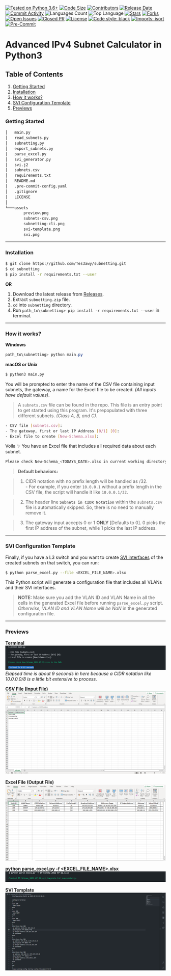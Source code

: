 [![Tested on Python 3.6+](https://img.shields.io/badge/Python%203.6+-blue.svg?logo=python&logoColor=white)](https://www.python.org/downloads)
[![Code Size](https://img.shields.io/github/languages/code-size/Tes3awy/subnetting?color=green)](https://github.com/Tes3awy/subnetting)
[![Contributors](https://img.shields.io/github/contributors/Tes3awy/subnetting)](https://github.com/Tes3awy/subnetting/graphs/contributors)
[![Release Date](https://img.shields.io/github/release-date/Tes3awy/subnetting)](https://github.com/Tes3awy/subnetting/releases)
[![Commit Activity](https://img.shields.io/github/commit-activity/m/Tes3awy/subnetting)](https://github.com/Tes3awy/subnetting/commits/main)
![Languages Count](https://img.shields.io/github/languages/count/Tes3awy/subnetting)
![Top Language](https://img.shields.io/github/languages/top/Tes3awy/subnetting)
[![Stars](https://img.shields.io/github/stars/Tes3awy/subnetting)](https://github.com/Tes3awy/subnetting/stargazers)
[![Forks](https://img.shields.io/github/forks/Tes3awy/subnetting)](https://github.com/Tes3awy/subnetting/network/members)
[![Open Issues](https://img.shields.io/github/issues/Tes3awy/subnetting)](https://github.com/Tes3awy/subnetting/issues)
[![Closed PR](https://img.shields.io/github/issues-pr-closed/Tes3awy/subnetting)](https://github.com/Tes3awy/subnetting/pulls?q=is%3Apr+is%3Aclosed)
[![License](https://img.shields.io/github/license/Tes3awy/subnetting)](https://github.com/Tes3awy/subnetting/blob/main/LICENSE)
[![Code style: black](https://img.shields.io/badge/code%20style-black-000000.svg)](https://github.com/psf/black)
[![Imports: isort](https://img.shields.io/badge/%20imports-isort-%231674b1?style=flat&labelColor=ef8336)](https://pycqa.github.io/isort/)
[![Pre-Commit](https://img.shields.io/badge/pre--commit-enabled-brightgreen?logo=pre-commit&logoColor=white)](https://github.com/pre-commit/pre-commit)

# Advanced IPv4 Subnet Calculator in Python3

## Table of Contents

1. [Getting Started](#getting-started)
2. [Installation](#installation)
3. [How it works?](#how-it-works)
4. [SVI Configuration Template](#svi-configuration-template)
5. [Previews](#previews)

### Getting Started

```bash
│   main.py
│   read_subnets.py
│   subnetting.py
│   export_subnets.py
│   parse_excel.py
│   svi_generator.py
│   svi.j2
│   subnets.csv
│   requirements.txt
│   README.md
│   .pre-commit-config.yaml
│   .gitignore
│   LICENSE
│
└───assets
        preview.png
        subnets-csv.png
        subnetting-cli.png
        svi-template.png
        svi.png
```

---

### Installation

```bash
$ git clone https://github.com/Tes3awy/subnetting.git
$ cd subnetting
$ pip install -r requirements.txt --user
```

**OR**

1. Download the latest release from [Releases](https://github.com/Tes3awy/subnetting/releases/).
2. Extract `subnetting.zip` file.
3. `cd` into `subnetting` directory.
4. Run `path_to\subnetting> pip install -r requirements.txt --user` in terminal.

---

### How it works?

**Windows**

```powershell
path_to\subnetting> python main.py
```

**macOS or Unix**

```bash
$ python3 main.py
```

You will be prompted to enter the name of the CSV file containing input subnets, the gateway, a name for the Excel file to be created. _(All inputs have default values)_.

> A `subnets.csv` file can be found in the repo. This file is an entry point to get started using this program. It's prepopulated with three different subnets. _(Class A, B, and C)_.

```bash
- CSV file [subnets.csv]:
- The gateway, first or last IP Address [0/1] [0]:
- Excel file to create [New-Schema.xlsx]:
```

Voila :sparkles: You have an Excel file that includes all required data about each subnet.

```bash
Please check New-Schema_<TODAYS_DATE>.xlsx in current working directory.
```

> **Default behaviors:**

> 1. CIDR notation with no prefix length will be handled as /32. <br /> - For example, if you enter `10.0.0.1` without a prefix length in the CSV file, the script will handle it like `10.0.0.1/32`.

> 2. The header line **`Subnets in CIDR Notation`** within the `subnets.csv` file is automatically skipped. So, there is no need to manually remove it.

> 3. The gateway input accepts 0 or 1 **ONLY** [Defaults to 0]. 0 picks the first IP address of the subnet, while 1 picks the last IP address.

---

### SVI Configuration Template

Finally, if you have a L3 switch and you want to create [SVI interfaces](https://en.wikipedia.org/wiki/Switch_virtual_interface) of the created subnets on that switch, you can run:

```bash
$ python parse_excel.py --file <EXCEL_FILE_NAME>.xlsx
```

This Python script will generate a configuration file that includes all VLANs and their SVI interfaces.

> **NOTE:** Make sure you add the VLAN ID and VLAN Name in all the cells in the generated Excel file before running `parse_excel.py` script. _Otherwise, VLAN ID and VLAN Name will be NaN_ in the generated configuration file.

---

### Previews

**Terminal**
![Python CLI](assets/subnetting-cli.png)
_Elapsed time is about 9 seconds in here because a CIDR notation like 10.0.0.0/8 is a little bit extensive to process._

**CSV File (Input File)**
![CSV File](assets/subnets-csv.png)

**Excel File (Output File)**
![Excel Preview](assets/preview.png)

**python parse_excel.py -f <EXCEL_FILE_NAME>.xlsx**
![SVI CLI](assets/svi.png)

**SVI Template**
![SVI Template](assets/svi-template.png)
